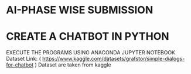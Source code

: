 # AI-PHASE WISE SUBMISSION
# CREATE A CHATBOT IN PYTHON
EXECUTE THE PROGRAMS USING ANACONDA JUPYTER NOTEBOOK
Dataset Link: ( https://www.kaggle.com/datasets/grafstor/simple-dialogs-for-chatbot )
Dataset are taken from kaggle

